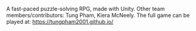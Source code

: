 A fast-paced puzzle-solving RPG, made with Unity.
Other team members/contributors: Tung Pham, Kiera McNeely.
The full game can be played at: https://tungpham2001.github.io/
